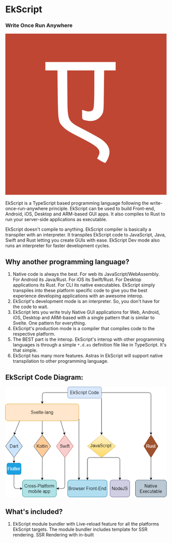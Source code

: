 # EkScript

### Write Once Run Anywhere

![Ekscript Logo](./assets/ekscript.svg)

EkScript is a TypeScript based programming language following the write-once-run-anywhere principle. EkScript can be used to build Front-end, Android, iOS, Desktop and ARM-based GUI apps. It also compiles to Rust to run your server-side applications as executable.

EkScript doesn't compile to anything. EkScript compiler is basically a transpiler with an interpreter. It transpiles EkScript code to JavaScript, Java, Swift and Rust letting you create GUIs with ease. EkScript Dev mode also runs an interpreter for faster development cycles.

## Why another programming language?

1. Native code is always the best. For web its JavaScript/WebAssembly. For Android its Java/Rust. For iOS its Swift/Rust. For Desktop applications its Rust. For CLI its native executables. EkScript simply transpiles into these platform specific code to give you the best experience developing applications with an awesome interop.
2. EkScript's development mode is an interpreter. So, you don't have for the code to wait.
3. EkScript lets you write truly Native GUI applications for Web, Android, iOS, Desktop and ARM-based with a single pattern that is similar to Svelte. One pattern for everything.
4. EkScript's production mode is a compiler that compiles code to the respective platform.
5. The BEST part is the interop. EkScript's interop with other programming languages is through a simple `*.d.es` definition file like in TypeScript. It's that simple.
6. EkScript has many more features. Astras in EkScript will support native transpilation to other programming language.

## EkScript Code Diagram:

![EkScript Flow Chart](./assets/EkScriptFlowChart.png)

## What's included?

1. EkScript module bundler with Live-reload feature for all the platforms EkScript targets. The module bundler includes template for SSR rendering. SSR Rendering with in-built 